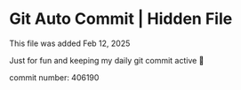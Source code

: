 # Git Auto Commit | Hidden File

This file was added Feb 12, 2025

Just for fun and keeping my daily git commit active 🤪

commit number: 406190
